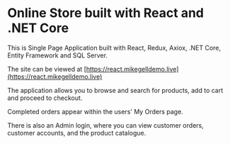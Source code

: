 # Online Store built with React and .NET Core

This is Single Page Application built with React, Redux, Axiox, .NET Core, Entity Framework and SQL Server.

The site can be viewed at [https://react.mikegelldemo.live](https://react.mikegelldemo.live)
 
The application allows you to browse and search for products, add to cart and proceed to checkout.

Completed orders appear within the users' My Orders page.

There is also an Admin login, where you can view customer orders, customer accounts, and the product catalogue.
